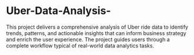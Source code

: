 # Uber-Data-Analysis-
This project delivers a comprehensive analysis of Uber ride data to identify trends, patterns, and actionable insights that can inform business strategy and enrich the user experience. The project guides users through a complete workflow typical of real-world data analytics tasks.
